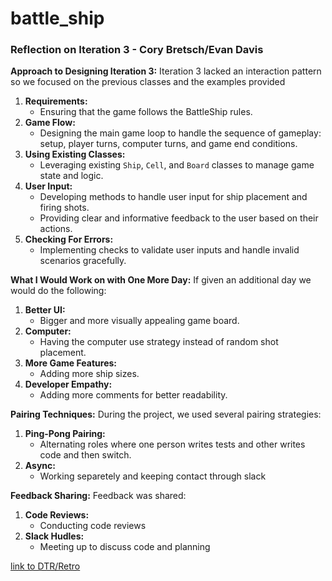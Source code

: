 # battle_ship

### Reflection on Iteration 3 - Cory Bretsch/Evan Davis

**Approach to Designing Iteration 3:**
Iteration 3 lacked an interaction pattern so we focused on the previous classes and the examples provided
1. **Requirements:**
   - Ensuring that the game follows the BattleShip rules.
2. **Game Flow:**
   - Designing the main game loop to handle the sequence of gameplay: setup, player turns, computer turns, and game end conditions.
3. **Using Existing Classes:**
   - Leveraging existing `Ship`, `Cell`, and `Board` classes to manage game state and logic.
4. **User Input:**
   - Developing methods to handle user input for ship placement and firing shots.
   - Providing clear and informative feedback to the user based on their actions.
5. **Checking For Errors:**
   - Implementing checks to validate user inputs and handle invalid scenarios gracefully.

**What I Would Work on with One More Day:**
If given an additional day we would do the following:
1. **Better UI:**
   - Bigger and more visually appealing game board.
2. **Computer:**
   - Having the computer use strategy instead of random shot placement.
3. **More Game Features:**
   - Adding more ship sizes.
4. **Developer Empathy:**
   - Adding more comments for better readability. 

**Pairing Techniques:**
During the project, we used several pairing strategies:
1. **Ping-Pong Pairing:**
   - Alternating roles where one person writes tests and other writes code and then switch.
2. **Async:**
   - Working separetely and keeping contact through slack

**Feedback Sharing:**
Feedback was shared:
1. **Code Reviews:**
   - Conducting code reviews 
2. **Slack Hudles:**
   - Meeting up to discuss code and planning
  
[link to DTR/Retro](https://docs.google.com/document/d/1vNmktV7riVuzyN644JWiRpMT-59qiEYt-RC6d2mY-Fo/edit)
